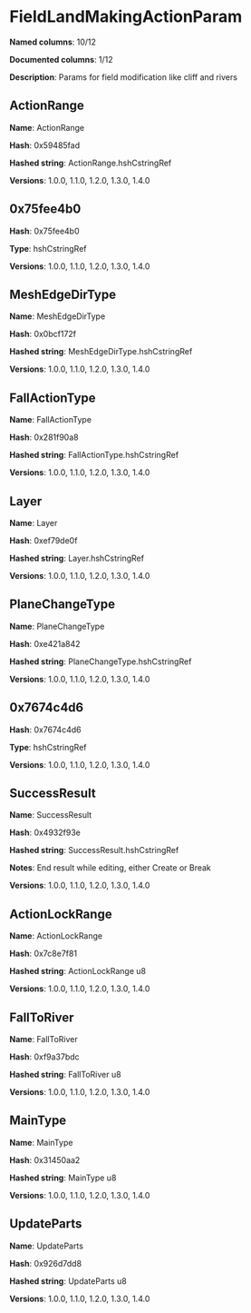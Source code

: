 # FieldLandMakingActionParam
**Named columns**: 10/12

**Documented columns**: 1/12

**Description**: Params for field modification like cliff and rivers
## ActionRange

**Name**: ActionRange

**Hash**: 0x59485fad

**Hashed string**: ActionRange.hshCstringRef

**Versions**: 1.0.0, 1.1.0, 1.2.0, 1.3.0, 1.4.0

## 0x75fee4b0

**Hash**: 0x75fee4b0

**Type**: hshCstringRef

**Versions**: 1.0.0, 1.1.0, 1.2.0, 1.3.0, 1.4.0

## MeshEdgeDirType

**Name**: MeshEdgeDirType

**Hash**: 0x0bcf172f

**Hashed string**: MeshEdgeDirType.hshCstringRef

**Versions**: 1.0.0, 1.1.0, 1.2.0, 1.3.0, 1.4.0

## FallActionType

**Name**: FallActionType

**Hash**: 0x281f90a8

**Hashed string**: FallActionType.hshCstringRef

**Versions**: 1.0.0, 1.1.0, 1.2.0, 1.3.0, 1.4.0

## Layer

**Name**: Layer

**Hash**: 0xef79de0f

**Hashed string**: Layer.hshCstringRef

**Versions**: 1.0.0, 1.1.0, 1.2.0, 1.3.0, 1.4.0

## PlaneChangeType

**Name**: PlaneChangeType

**Hash**: 0xe421a842

**Hashed string**: PlaneChangeType.hshCstringRef

**Versions**: 1.0.0, 1.1.0, 1.2.0, 1.3.0, 1.4.0

## 0x7674c4d6

**Hash**: 0x7674c4d6

**Type**: hshCstringRef

**Versions**: 1.0.0, 1.1.0, 1.2.0, 1.3.0, 1.4.0

## SuccessResult

**Name**: SuccessResult

**Hash**: 0x4932f93e

**Hashed string**: SuccessResult.hshCstringRef

**Notes**: End result while editing, either Create or Break

**Versions**: 1.0.0, 1.1.0, 1.2.0, 1.3.0, 1.4.0

## ActionLockRange

**Name**: ActionLockRange

**Hash**: 0x7c8e7f81

**Hashed string**: ActionLockRange u8

**Versions**: 1.0.0, 1.1.0, 1.2.0, 1.3.0, 1.4.0

## FallToRiver

**Name**: FallToRiver

**Hash**: 0xf9a37bdc

**Hashed string**: FallToRiver u8

**Versions**: 1.0.0, 1.1.0, 1.2.0, 1.3.0, 1.4.0

## MainType

**Name**: MainType

**Hash**: 0x31450aa2

**Hashed string**: MainType u8

**Versions**: 1.0.0, 1.1.0, 1.2.0, 1.3.0, 1.4.0

## UpdateParts

**Name**: UpdateParts

**Hash**: 0x926d7dd8

**Hashed string**: UpdateParts u8

**Versions**: 1.0.0, 1.1.0, 1.2.0, 1.3.0, 1.4.0

